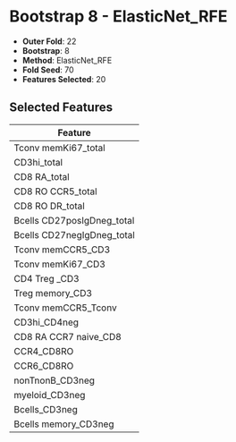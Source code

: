 # Bootstrap 8 - ElasticNet_RFE

- **Outer Fold**: 22
- **Bootstrap**: 8
- **Method**: ElasticNet_RFE
- **Fold Seed**: 70
- **Features Selected**: 20

## Selected Features

| Feature |
|---------|
| Tconv memKi67_total |
| CD3hi_total |
| CD8 RA_total |
| CD8 RO CCR5_total |
| CD8 RO DR_total |
| Bcells CD27posIgDneg_total |
| Bcells CD27negIgDneg_total |
| Tconv memCCR5_CD3 |
| Tconv memKi67_CD3 |
| CD4 Treg _CD3 |
| Treg memory_CD3 |
| Tconv memCCR5_Tconv |
| CD3hi_CD4neg |
| CD8 RA CCR7 naive_CD8 |
| CCR4_CD8RO |
| CCR6_CD8RO |
| nonTnonB_CD3neg |
| myeloid_CD3neg |
| Bcells_CD3neg |
| Bcells memory_CD3neg |
